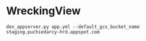 # WreckingView

`dev_appserver.py app.yml --default_gcs_bucket_name staging.puchiedarcy-hrd.appspot.com`